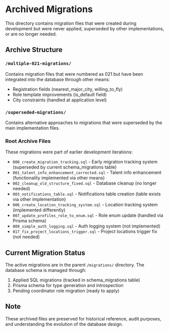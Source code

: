 # Archived Migrations

This directory contains migration files that were created during development but were never applied, superseded by other implementations, or are no longer needed.

## Archive Structure

### `/multiple-021-migrations/`
Contains migration files that were numbered as 021 but have been integrated into the database through other means:
- Registration fields (nearest_major_city, willing_to_fly)
- Role template improvements (is_default field)
- City constraints (handled at application level)

### `/superseded-migrations/`
Contains alternative approaches to migrations that were superseded by the main implementation files.

### Root Archive Files
These migrations were part of earlier development iterations:

- `000_create_migration_tracking.sql` - Early migration tracking system (superseded by current schema_migrations table)
- `001_talent_info_enhancement_corrected.sql` - Talent info enhancement (functionality implemented via other means)
- `002_cleanup_old_structure_fixed.sql` - Database cleanup (no longer needed)
- `003_notifications_table.sql` - Notifications table creation (table exists via other implementation)
- `006_create_location_tracking_system.sql` - Location tracking system (implemented differently)
- `007_update_profiles_role_to_enum.sql` - Role enum update (handled via Prisma schema)
- `009_simple_auth_logging.sql` - Auth logging system (not implemented)
- `017_fix_project_locations_trigger.sql` - Project locations trigger fix (not needed)

## Current Migration Status

The active migrations are in the parent `/migrations/` directory. The database schema is managed through:
1. Applied SQL migrations (tracked in schema_migrations table)
2. Prisma schema for type generation and introspection
3. Pending coordinator role migration (ready to apply)

## Note

These archived files are preserved for historical reference, audit purposes, and understanding the evolution of the database design.